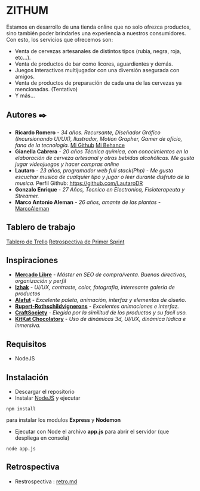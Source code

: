 # ZITHUM

Estamos en desarrollo de una tienda online que no solo ofrezca productos, sino también poder brindarles una experiencia a nuestros consumidores. Con esto, los servicios que ofrecemos son:

- Venta de cervezas artesanales de distintos tipos (rubia, negra, roja, etc...).
- Venta de productos de bar como licores, aguardientes y demás.
- Juegos Interactivos multijugador con una diversión asegurada con amigos.
- Venta de productos de preparación de cada una de las cervezas ya mencionadas. (Tentativo)
- Y más...

## Autores ✒️

* **Ricardo Romero** - *34 años. Recursante, Diseñador Gráfico (Incursionando UI/UX), Ilustrador, Motion Grapher, Gamer de oficio, fana de la tecnología.* [Mi Github](https://github.com/rich-romero) [Mi Behance](https://behance.net/rich-romero)
* **Gianella Cabrera** - *20 años Técnica química, con conocimientos en la elaboración de cerveza artesanal y otras bebidas alcohólicas. Me gusta jugar videojuegos y hacer compras online*
* **Lautaro** - *23 años, programador web full stack(Php) - Me gusta escuchar musica de cualquier tipo y jugar o leer durante disfruto de la musica.* Perfil Github: https://github.com/LautaroDR
* **Gonzalo Enrique** - *27 Años, Tecnico en Electronica, Fisioterapeuta y Streamer.*
* **Marco Antonio Aleman** - *26 años, amante de las plantas* - [MarcoAleman](https://github.com/MarcoAleman)

## Tablero de trabajo

[Tablero de Trello](https://trello.com/b/uubm3Cfu/pi-grupo-2-zythum)
[Retrospectiva de Primer Sprint](https://jamboard.google.com/d/1hSpLoTWL3FsyEfoPZZJm1-DueDRsuan7j3oAluI-wqw)


## Inspiraciones 

* **[Mercado Libre](https://www.mercadolibre.com.ar/)** - *Máster en SEO de compra/venta. Buenas directivas, organización y perfil*
* **[Izhak](https://beer.izhak.fr/)** - *UI/UX, contraste, color, fotografía, interesante galería de productos*
* **[Alafut](https://www.alafut.qc.ca/)** - *Excelente paleta, animación, interfaz y elementos de diseño.*
* **[Rupert-Rothschildvignerons](https://rupert-rothschildvignerons.com/wines/baroness-nadine/)** - *Excelentes animaciones e interfaz.*
* **[CraftSociety](https://www.craftsociety.com.ar)** - *Elegida por la similitud de los productos y su facíl uso.*
* **[KitKat Chocolatory](https://www.kitkatchocolatory.com.br/mini-world)** - *Uso de dinámicas 3d, UI/UX, dinámica lúdica e inmersiva.*

## Requisitos
- NodeJS

## Instalación
- Descargar el repositorio
- Instalar [NodeJS](https://nodejs.org/es/download/) y ejecutar
```shell
npm install
```
para instalar los modulos **Express** y **Nodemon**
- Ejecutar con Node el archivo **app.js** para abrir el servidor (que despliega en consola)
```shell
node app.js
```
## Retrospectiva
- Restrospectiva : [retro.md](https://github.com/GonzaEnrique27/Grupo-2-Cerveceria-Zithum/blob/master/retro.md)